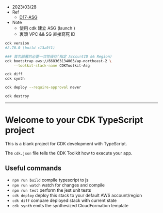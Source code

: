 
- 2023/03/28
- Ref
    - [D17-ASG](https://ithelp.ithome.com.tw/articles/10247274)
- Note
    - 使用 cdk 建立 ASG (launch )
    - 裏頭 VPC && SG 直接寫死 ID


```bash
cdk version
#2.70.0 (build c13a0f1)

### 首次部署的必要一次性操作(指定 AccountID && Region)
cdk bootstrap aws://668363134003/ap-northeast-2 \
    --toolkit-stack-name CDKToolkit-Asg

cdk diff
cdk synth

cdk deploy --require-approval never

cdk destroy
```

------------------------------------------------------------


# Welcome to your CDK TypeScript project

This is a blank project for CDK development with TypeScript.

The `cdk.json` file tells the CDK Toolkit how to execute your app.

## Useful commands

* `npm run build`   compile typescript to js
* `npm run watch`   watch for changes and compile
* `npm run test`    perform the jest unit tests
* `cdk deploy`      deploy this stack to your default AWS account/region
* `cdk diff`        compare deployed stack with current state
* `cdk synth`       emits the synthesized CloudFormation template
